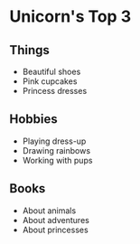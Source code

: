 # Unicorn's Top 3

## Things  
- Beautiful shoes 
- Pink cupcakes  
- Princess dresses 

## Hobbies  
- Playing dress-up  
- Drawing rainbows  
- Working with pups

## Books  
- About animals
- About adventures
- About princesses
